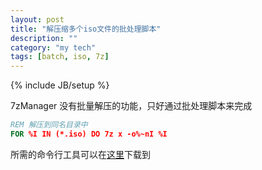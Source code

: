 ```yaml
---
layout: post
title: "解压缩多个iso文件的批处理脚本"
description: ""
category: "my tech" 
tags: [batch, iso, 7z]
---
```

{% include JB/setup %}

7zManager 没有批量解压的功能，只好通过批处理脚本来完成

```bat
REM 解压到同名目录中
FOR %I IN (*.iso) DO 7z x -o%~nI %I
```

所需的命令行工具可以在[这里](/uploads/7zCLI_920.zip)下载到